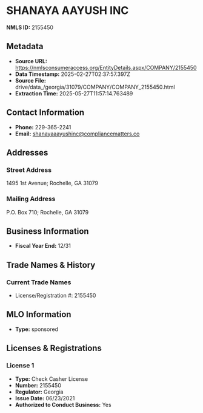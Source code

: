 # SHANAYA AAYUSH INC

**NMLS ID:** 2155450

## Metadata
- **Source URL:** https://nmlsconsumeraccess.org/EntityDetails.aspx/COMPANY/2155450
- **Data Timestamp:** 2025-02-27T02:37:57.397Z
- **Source File:** drive/data_/georgia/31079/COMPANY/COMPANY_2155450.html
- **Extraction Time:** 2025-05-27T11:57:14.763489

## Contact Information
- **Phone:** 229-365-2241
- **Email:** shanayaaayushinc@compliancematters.co

## Addresses
### Street Address
1495 1st Avenue; Rochelle, GA 31079

### Mailing Address
P.O. Box 710; Rochelle, GA 31079

## Business Information
- **Fiscal Year End:** 12/31

## Trade Names & History
### Current Trade Names
- License/Registration #: 2155450

## MLO Information
- **Type:** sponsored

## Licenses & Registrations

### License 1
- **Type:** Check Casher License
- **Number:** 2155450
- **Regulator:** Georgia
- **Issue Date:** 06/23/2021
- **Authorized to Conduct Business:** Yes
